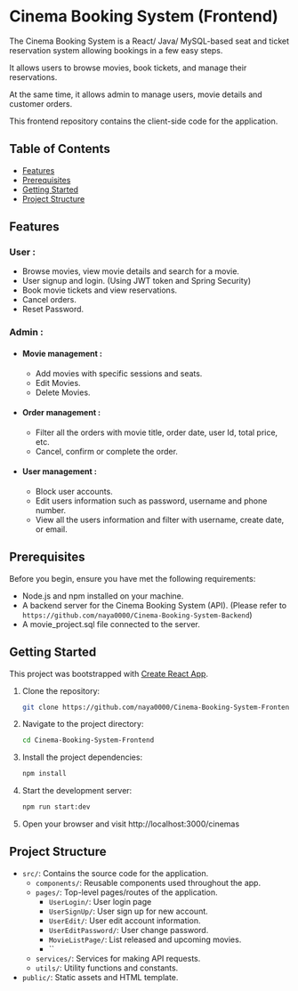 # Cinema Booking System (Frontend)

The Cinema Booking System is a React/ Java/ MySQL-based seat and ticket reservation system allowing bookings in a few easy steps.  

It allows users to browse movies, book tickets, and manage their reservations. 

At the same time, it allows admin to manage users, movie details and customer orders. 

This frontend repository contains the client-side code for the application.

## Table of Contents

- [Features](#features)
- [Prerequisites](#prerequisites)
- [Getting Started](#getting-started)
- [Project Structure](#project-structure)

## Features

### User :
- Browse movies, view movie details and search for a movie.
- User signup and login. (Using JWT token and Spring Security)
- Book movie tickets and view reservations.
- Cancel orders.
- Reset Password.

### Admin :
- #### Movie management :
  - Add movies with specific sessions and seats.
  - Edit Movies.
  - Delete Movies.
- #### Order management :
  - Filter all the orders with movie title, order date, user Id, total price, etc.
  - Cancel, confirm or complete the order.
- #### User management :
  - Block user accounts.
  - Edit users information such as password, username and phone number.
  - View all the users information and filter with username, create date, or email.

## Prerequisites

Before you begin, ensure you have met the following requirements:

- Node.js and npm installed on your machine.
- A backend server for the Cinema Booking System (API). (Please refer to `https://github.com/naya0000/Cinema-Booking-System-Backend`)
- A movie_project.sql file connected to the server.

## Getting Started

This project was bootstrapped with [Create React App](https://github.com/facebook/create-react-app).

1. Clone the repository:

   ```bash
   git clone https://github.com/naya0000/Cinema-Booking-System-Frontend.git
2. Navigate to the project directory:
   ```bash
   cd Cinema-Booking-System-Frontend
3. Install the project dependencies:
   ```bash
   npm install
4. Start the development server:
   ```bash
   npm run start:dev
5. Open your browser and visit http://localhost:3000/cinemas

## Project Structure

- `src/`: Contains the source code for the application.
  - `components/`: Reusable components used throughout the app.
  - `pages/`: Top-level pages/routes of the application.
    - `UserLogin/`: User login page
    - `UserSignUp/`: User sign up for new account.
    - `UserEdit/`: User edit account information.
    - `UserEditPassword/`: User change password.
    - `MovieListPage/`: List released and upcoming movies.
    - ``
  - `services/`: Services for making API requests.
  - `utils/`: Utility functions and constants.
- `public/`: Static assets and HTML template.




